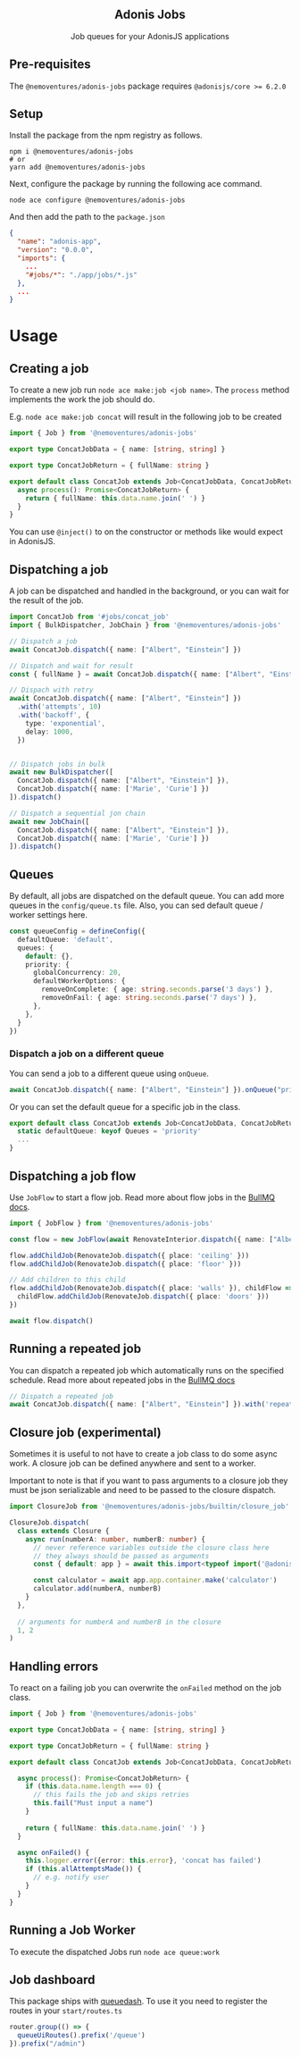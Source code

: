 <div align="center">
  <h2><b>Adonis Jobs</b></h2>
  <p>Job queues for your AdonisJS applications</p>
</div>


## **Pre-requisites**
The `@nemoventures/adonis-jobs` package requires `@adonisjs/core >= 6.2.0`


## **Setup**

Install the package from the npm registry as follows.

```
npm i @nemoventures/adonis-jobs
# or
yarn add @nemoventures/adonis-jobs
```

Next, configure the package by running the following ace command.

```
node ace configure @nemoventures/adonis-jobs
```

And then add the path to the `package.json`

```json
{
  "name": "adonis-app",
  "version": "0.0.0",
  "imports": {
    ...
    "#jobs/*": "./app/jobs/*.js"
  },
  ...
}
```
# Usage

## Creating a job

To create a new job run `node ace make:job <job name>`. The `process` method implements the work the job should do.

E.g. `node ace make:job concat` will result in the following job to be created

```typescript
import { Job } from '@nemoventures/adonis-jobs'

export type ConcatJobData = { name: [string, string] }

export type ConcatJobReturn = { fullName: string }

export default class ConcatJob extends Job<ConcatJobData, ConcatJobReturn> {
  async process(): Promise<ConcatJobReturn> {
    return { fullName: this.data.name.join(' ') }
  }
}
```

You can use `@inject()` to on the constructor or methods like would expect in AdonisJS.

## Dispatching a job

A job can be dispatched and handled in the background, or you can wait for the result of the job.

```typescript
import ConcatJob from '#jobs/concat_job'
import { BulkDispatcher, JobChain } from '@nemoventures/adonis-jobs'

// Dispatch a job
await ConcatJob.dispatch({ name: ["Albert", "Einstein"] })

// Dispatch and wait for result
const { fullName } = await ConcatJob.dispatch({ name: ["Albert", "Einstein"] }).waitResult()

// Dispach with retry
await ConcatJob.dispatch({ name: ["Albert", "Einstein"] })
  .with('attempts', 10)
  .with('backoff', {
    type: 'exponential',
    delay: 1000,
  })


// Dispatch jobs in bulk
await new BulkDispatcher([
  ConcatJob.dispatch({ name: ["Albert", "Einstein"] }),
  ConcatJob.dispatch({ name: ['Marie', 'Curie'] })
]).dispatch()

// Dispatch a sequential jon chain
await new JobChain([
  ConcatJob.dispatch({ name: ["Albert", "Einstein"] }),
  ConcatJob.dispatch({ name: ['Marie', 'Curie'] })
]).dispatch()
```

## Queues

By default, all jobs are dispatched on the default queue. You can add more queues in the `config/queue.ts` file.
Also, you can sed default queue / worker settings here.

```typescript
const queueConfig = defineConfig({
  defaultQueue: 'default',
  queues: {
    default: {},
    priority: {
      globalConcurrency: 20,
      defaultWorkerOptions: {
        removeOnComplete: { age: string.seconds.parse('3 days') },
        removeOnFail: { age: string.seconds.parse('7 days') },
      },
    },
  }
})
```

### Dispatch a job on a different queue

You can send a job to a different queue using `onQueue`.

```typescript
await ConcatJob.dispatch({ name: ["Albert", "Einstein"] }).onQueue("priority")
```

Or you can set the default queue for a specific job in the class.

```typescript
export default class ConcatJob extends Job<ConcatJobData, ConcatJobReturn> {
  static defaultQueue: keyof Queues = 'priority'
  ...
}
```


## Dispatching a job flow

Use `JobFlow` to start a flow job. Read more about flow jobs in the [BullMQ docs](https://docs.bullmq.io/guide/flows).

```typescript
import { JobFlow } from '@nemoventures/adonis-jobs'

const flow = new JobFlow(await RenovateInterior.dispatch({ name: ["Albert", "Einstein"] }))

flow.addChildJob(RenovateJob.dispatch({ place: 'ceiling' }))
flow.addChildJob(RenovateJob.dispatch({ place: 'floor' }))

// Add children to this child
flow.addChildJob(RenovateJob.dispatch({ place: 'walls' }), childFlow => {
  childFlow.addChildJob(RenovateJob.dispatch({ place: 'doors' }))
})

await flow.dispatch()

```

## Running a repeated job

You can dispatch a repeated job which automatically runs on the specified schedule. Read more about repeated jobs in the [BullMQ docs](https://docs.bullmq.io/guide/jobs/repeatable)

```typescript
// Dispatch a repeated job
await ConcatJob.dispatch({ name: ["Albert", "Einstein"] }).with('repeat', { pattern: '0 2 * * 0' })
```

## Closure job (experimental)
Sometimes it is useful to not have to create a job class to do some async work. A closure job can be defined anywhere and sent to a worker.

Important to note is that if you want to pass arguments to a closure job they must be json serializable and need to be passed to the closure dispatch.

```typescript
import ClosureJob from '@nemoventures/adonis-jobs/builtin/closure_job'

ClosureJob.dispatch(
  class extends Closure {
    async run(numberA: number, numberB: number) {
      // never reference variables outside the closure class here
      // they always should be passed as arguments
      const { default: app } = await this.import<typeof import('@adonisjs/core/services/app')>('@adonisjs/core/services/app')

      const calculator = await app.app.container.make('calculator')
      calculator.add(numberA, numberB)
    }
  },
  
  // arguments for numberA and numberB in the closure
  1, 2
)
```

## Handling errors

To react on a failing job you can overwrite the `onFailed` method on the job class.

```typescript
import { Job } from '@nemoventures/adonis-jobs'

export type ConcatJobData = { name: [string, string] }

export type ConcatJobReturn = { fullName: string }

export default class ConcatJob extends Job<ConcatJobData, ConcatJobReturn> {

  async process(): Promise<ConcatJobReturn> {
    if (this.data.name.length === 0) {
      // this fails the job and skips retries
      this.fail("Must input a name")
    }
    
    return { fullName: this.data.name.join(' ') }
  }

  async onFailed() {
    this.logger.error({error: this.error}, 'concat has failed')
    if (this.allAttemptsMade()) {
      // e.g. notify user
    }
  }
}
```

## Running a Job Worker

To execute the dispatched Jobs run `node ace queue:work`


## Job dashboard

This package ships with [queuedash](https://www.queuedash.com/). To use it you need to register the routes in your `start/routes.ts`

```typescript
router.group(() => {
  queueUiRoutes().prefix('/queue')
}).prefix("/admin")
```
